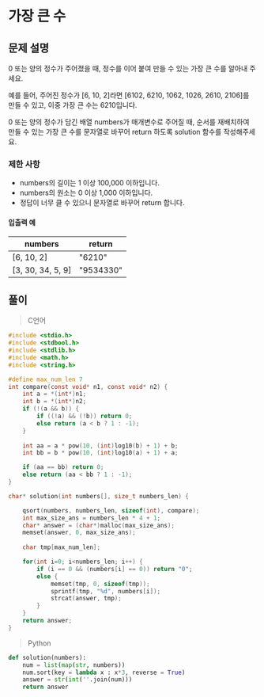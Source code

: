 # 가장 큰 수

## 문제 설명

0 또는 양의 정수가 주어졌을 때, 정수를 이어 붙여 만들 수 있는 가장 큰 수를 알아내 주세요.

예를 들어, 주어진 정수가 [6, 10, 2]라면 [6102, 6210, 1062, 1026, 2610, 2106]를 만들 수 있고, 이중 가장 큰 수는 6210입니다.

0 또는 양의 정수가 담긴 배열 numbers가 매개변수로 주어질 때, 순서를 재배치하여 만들 수 있는 가장 큰 수를 문자열로 바꾸어 return 하도록 solution 함수를 작성해주세요.

### 제한 사항

- numbers의 길이는 1 이상 100,000 이하입니다.
- numbers의 원소는 0 이상 1,000 이하입니다.
- 정답이 너무 클 수 있으니 문자열로 바꾸어 return 합니다.

#### 입출력 예

| numbers           | return    |
| ----------------- | --------- |
| [6, 10, 2]        | "6210"    |
| [3, 30, 34, 5, 9] | "9534330" |



## 풀이

> C언어

```c
#include <stdio.h>
#include <stdbool.h>
#include <stdlib.h>
#include <math.h>
#include <string.h>

#define max_num_len 7
int compare(const void* n1, const void* n2) { 
    int a = *(int*)n1;
    int b = *(int*)n2;
    if (!(a && b)) {
        if ((!a) && (!b)) return 0;
        else return (a < b ? 1 : -1);
    }
    
    int aa = a * pow(10, (int)log10(b) + 1) + b;
    int bb = b * pow(10, (int)log10(a) + 1) + a;

    if (aa == bb) return 0;
    else return (aa < bb ? 1 : -1);
}

char* solution(int numbers[], size_t numbers_len) {

    qsort(numbers, numbers_len, sizeof(int), compare);
    int max_size_ans = numbers_len * 4 + 1;
    char* answer = (char*)malloc(max_size_ans);
    memset(answer, 0, max_size_ans);
    
    char tmp[max_num_len];

    for(int i=0; i<numbers_len; i++) {
        if (i == 0 && (numbers[i] == 0)) return "0";
        else {
            memset(tmp, 0, sizeof(tmp));
            sprintf(tmp, "%d", numbers[i]);
            strcat(answer, tmp);
        }
    }
    return answer;
}
```



> Python

```python
def solution(numbers):
    num = list(map(str, numbers)) 
    num.sort(key = lambda x : x*3, reverse = True) 
    answer = str(int(''.join(num)))
    return answer
```

